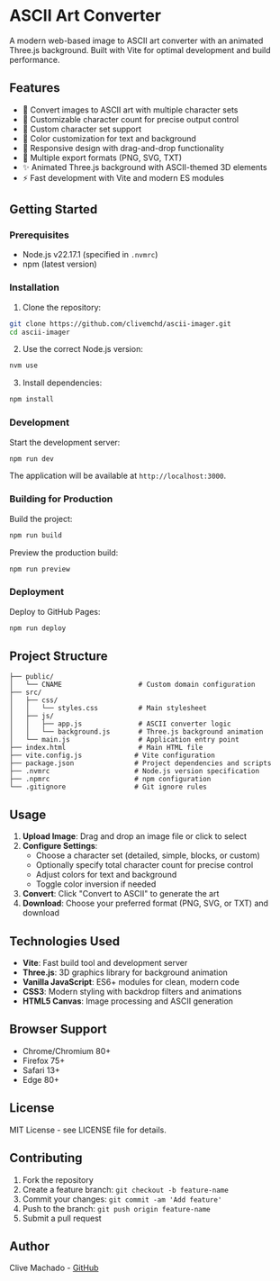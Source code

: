 # ASCII Art Converter

A modern web-based image to ASCII art converter with an animated Three.js background. Built with Vite for optimal development and build performance.

## Features

- 🎨 Convert images to ASCII art with multiple character sets
- 🎯 Customizable character count for precise output control
- 🎨 Custom character set support
- 🌈 Color customization for text and background
- 📱 Responsive design with drag-and-drop functionality
- 📄 Multiple export formats (PNG, SVG, TXT)
- ✨ Animated Three.js background with ASCII-themed 3D elements
- ⚡ Fast development with Vite and modern ES modules

## Getting Started

### Prerequisites

- Node.js v22.17.1 (specified in `.nvmrc`)
- npm (latest version)

### Installation

1. Clone the repository:
```bash
git clone https://github.com/clivemchd/ascii-imager.git
cd ascii-imager
```

2. Use the correct Node.js version:
```bash
nvm use
```

3. Install dependencies:
```bash
npm install
```

### Development

Start the development server:
```bash
npm run dev
```

The application will be available at `http://localhost:3000`.

### Building for Production

Build the project:
```bash
npm run build
```

Preview the production build:
```bash
npm run preview
```

### Deployment

Deploy to GitHub Pages:
```bash
npm run deploy
```

## Project Structure

```
├── public/
│   └── CNAME                   # Custom domain configuration
├── src/
│   ├── css/
│   │   └── styles.css          # Main stylesheet
│   ├── js/
│   │   ├── app.js              # ASCII converter logic
│   │   └── background.js       # Three.js background animation
│   └── main.js                 # Application entry point
├── index.html                  # Main HTML file
├── vite.config.js             # Vite configuration
├── package.json               # Project dependencies and scripts
├── .nvmrc                     # Node.js version specification
├── .npmrc                     # npm configuration
└── .gitignore                 # Git ignore rules
```

## Usage

1. **Upload Image**: Drag and drop an image file or click to select
2. **Configure Settings**:
   - Choose a character set (detailed, simple, blocks, or custom)
   - Optionally specify total character count for precise control
   - Adjust colors for text and background
   - Toggle color inversion if needed
3. **Convert**: Click "Convert to ASCII" to generate the art
4. **Download**: Choose your preferred format (PNG, SVG, or TXT) and download

## Technologies Used

- **Vite**: Fast build tool and development server
- **Three.js**: 3D graphics library for background animation
- **Vanilla JavaScript**: ES6+ modules for clean, modern code
- **CSS3**: Modern styling with backdrop filters and animations
- **HTML5 Canvas**: Image processing and ASCII generation

## Browser Support

- Chrome/Chromium 80+
- Firefox 75+
- Safari 13+
- Edge 80+

## License

MIT License - see LICENSE file for details.

## Contributing

1. Fork the repository
2. Create a feature branch: `git checkout -b feature-name`
3. Commit your changes: `git commit -am 'Add feature'`
4. Push to the branch: `git push origin feature-name`
5. Submit a pull request

## Author

Clive Machado - [GitHub](https://github.com/clivemchd)